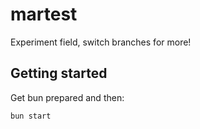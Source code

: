 # martest

Experiment field, switch branches for more!

## Getting started

Get bun prepared and then:

```shell
bun start
```